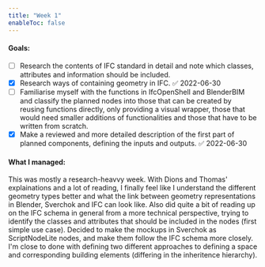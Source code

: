 ```yaml
---
title: "Week 1"
enableToc: false
---
```

#### Goals:
- [ ] Research the contents of IFC standard in detail and note which classes, attributes and information should be included. 
- [x] Research ways of containing geometry in IFC. ✅ 2022-06-30
- [ ] Familiarise myself with the functions in IfcOpenShell and BlenderBIM and classify the planned nodes into those that can be created by reusing functions directly, only providing a visual wrapper, those that would need smaller additions of functionalities and those that have to be written from scratch.
- [x] Make a reviewed and more detailed description of the first part of planned components, defining the inputs and outputs. ✅ 2022-06-30

#### What I managed:
This was mostly a research-heavvy week. With Dions and Thomas' explainations and a lot of reading, I finally feel like I understand the different geometry types better and what the link between geometry representations in Blender, Sverchok and IFC can look like. 
Also did quite a bit of reading up on the IFC schema in general from a more technical perspective, trying to identify the classes and attributes that should be included in the nodes (first simple use case).
Decided to make the mockups in Sverchok as ScriptNodeLite nodes, and make them follow the IFC schema more closely. I'm close to done with defining two different approaches to defining a space and corresponding building elements (differing in the inheritence hierarchy).
